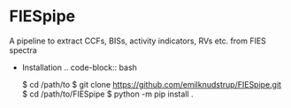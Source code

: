# FIESpipe
A pipeline to extract CCFs, BISs, activity indicators, RVs etc. from FIES spectra


* Installation
.. code-block:: bash

	$ cd /path/to
	$ git clone https://github.com/emilknudstrup/FIESpipe.git
	$ cd /path/to/FIESpipe
	$ python -m pip install .



